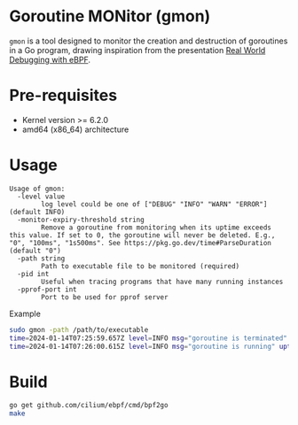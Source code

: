# Goroutine MONitor (gmon)

`gmon` is a tool designed to monitor the creation and destruction of goroutines in a Go program, drawing inspiration from the presentation [Real World Debugging with eBPF](https://www.usenix.org/conference/srecon23apac/presentation/liang).

# Pre-requisites

- Kernel version >= 6.2.0
- amd64 (x86_64) architecture

# Usage

```
Usage of gmon:
  -level value
    	log level could be one of ["DEBUG" "INFO" "WARN" "ERROR"] (default INFO)
  -monitor-expiry-threshold string
    	Remove a goroutine from monitoring when its uptime exceeds this value. If set to 0, the goroutine will never be deleted. E.g., "0", "100ms", "1s500ms". See https://pkg.go.dev/time#ParseDuration (default "0")
  -path string
    	Path to executable file to be monitored (required)
  -pid int
    	Useful when tracing programs that have many running instances
  -pprof-port int
    	Port to be used for pprof server
```

Example

```bash
sudo gmon -path /path/to/executable
time=2024-01-14T07:25:59.657Z level=INFO msg="goroutine is terminated" uptime=13.039920678s goroutine_id=633 stack.0="runtime.malg.func1 at /snap/go/10489/src/runtime/proc.go:4462" stack.1="runtime.systemstack at /snap/go/10489/src/runtime/asm_amd64.s:513" stack.2="runtime.newproc at /snap/go/10489/src/runtime/proc.go:4480" stack.3="main.MyFunction2 at /path/to/executable/main.go:51" stack.4="main.main at /path/to/executable/main.go:32" stack.5="runtime.main at /snap/go/10489/src/runtime/proc.go:277" stack.6="runtime.goexit at /snap/go/10489/src/runtime/asm_amd64.s:1651"
time=2024-01-14T07:26:00.615Z level=INFO msg="goroutine is running" uptime=4.967739813s goroutine_id=726 stack.0="runtime.malg.func1 at /snap/go/10489/src/runtime/proc.go:4462" stack.1="runtime.systemstack at /snap/go/10489/src/runtime/asm_amd64.s:513" stack.2="runtime.newproc at /snap/go/10489/src/runtime/proc.go:4480" stack.3="main.MyFunction3 at /path/to/executable/main.go:57" stack.4="main.main at /path/to/executable/main.go:36" stack.5="runtime.main at /snap/go/10489/src/runtime/proc.go:277" stack.6="runtime.goexit at /snap/go/10489/src/runtime/asm_amd64.s:1651"
```

# Build

```bash
go get github.com/cilium/ebpf/cmd/bpf2go
make
```
